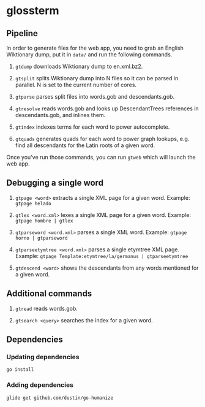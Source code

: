 # glossterm

## Pipeline

In order to generate files for the web app, you need to grab an English
Wiktionary dump, put it in `data/` and run the following commands.

1. `gtdump`
   downloads Wiktionary dump to en.xml.bz2.

1. `gtsplit`
   splits Wiktionary dump into N files so it can be parsed in parallel.
   N is set to the current number of cores.

1. `gtparse`
   parses split files into words.gob and descendants.gob.

1. `gtresolve`
   reads words.gob and looks up DescendantTrees references in
   descendants.gob, and inlines them.

1. `gtindex`
   indexes terms for each word to power autocomplete.

1. `gtquads`
   generates quads for each word to power graph lookups, e.g. find all
   descendants for the Latin roots of a given word.

Once you've run those commands, you can run `gtweb` which will launch
the web app.

## Debugging a single word

1. `gtpage <word>`
    extracts a single XML page for a given word.
    Example: `gtpage helado`

1. `gtlex <word.xml>`
    lexes a single XML page for a given word.
    Example: `gtpage hombre | gtlex`

1. `gtparseword <word.xml>`
    parses a single XML word.
    Example: `gtpage horno | gtparseword`

1. `gtparseetymtree <word.xml>`
    parses a single etymtree XML page.
    Example: `gtpage Template:etymtree/la/germanus | gtparseetymtree`

1. `gtdescend <word>`
    shows the descendants from any words mentioned for a given word.

## Additional commands

1. `gtread`           reads words.gob.

1. `gtsearch <query>` searches the index for a given word.

## Dependencies

### Updating dependencies

`go install`

### Adding dependencies

`glide get github.com/dustin/go-humanize`

